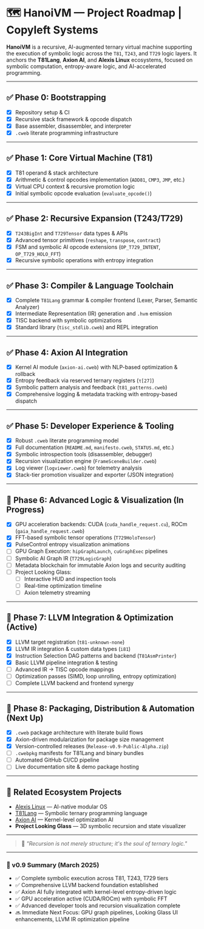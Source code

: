 # 🗺️ HanoiVM — Project Roadmap | Copyleft Systems

**HanoiVM** is a recursive, AI-augmented ternary virtual machine supporting the execution of symbolic logic across the `T81`, `T243`, and `T729` logic layers. It anchors the **T81Lang**, **Axion AI**, and **Alexis Linux** ecosystems, focused on symbolic computation, entropy-aware logic, and AI-accelerated programming.

---

## ✅ Phase 0: Bootstrapping

- [x] Repository setup & CI
- [x] Recursive stack framework & opcode dispatch
- [x] Base assembler, disassembler, and interpreter
- [x] `.cweb` literate programming infrastructure

---

## ✅ Phase 1: Core Virtual Machine (T81)

- [x] T81 operand & stack architecture
- [x] Arithmetic & control opcodes implementation (`ADD81`, `CMP3`, `JMP`, etc.)
- [x] Virtual CPU context & recursive promotion logic
- [x] Initial symbolic opcode evaluation (`evaluate_opcode()`)

---

## ✅ Phase 2: Recursive Expansion (T243/T729)

- [x] `T243BigInt` and `T729Tensor` data types & APIs
- [x] Advanced tensor primitives (`reshape`, `transpose`, `contract`)
- [x] FSM and symbolic AI opcode extensions (`OP_T729_INTENT`, `OP_T729_HOLO_FFT`)
- [x] Recursive symbolic operations with entropy integration

---

## ✅ Phase 3: Compiler & Language Toolchain

- [x] Complete `T81Lang` grammar & compiler frontend (Lexer, Parser, Semantic Analyzer)
- [x] Intermediate Representation (IR) generation and `.hvm` emission
- [x] TISC backend with symbolic optimizations
- [x] Standard library (`tisc_stdlib.cweb`) and REPL integration

---

## ✅ Phase 4: Axion AI Integration

- [x] Kernel AI module (`axion-ai.cweb`) with NLP-based optimization & rollback
- [x] Entropy feedback via reserved ternary registers (`τ[27]`)
- [x] Symbolic pattern analysis and feedback (`t81_patterns.cweb`)
- [x] Comprehensive logging & metadata tracking with entropy-based dispatch

---

## ✅ Phase 5: Developer Experience & Tooling

- [x] Robust `.cweb` literate programming model
- [x] Full documentation (`README.md`, `manifesto.cweb`, `STATUS.md`, etc.)
- [x] Symbolic introspection tools (disassembler, debugger)
- [x] Recursion visualization engine (`FrameSceneBuilder.cweb`)
- [x] Log viewer (`logviewer.cweb`) for telemetry analysis
- [x] Stack-tier promotion visualizer and exporter (JSON integration)

---

## 🔄 Phase 6: Advanced Logic & Visualization (In Progress)

- [x] GPU acceleration backends: CUDA (`cuda_handle_request.cu`), ROCm (`gaia_handle_request.cweb`)
- [x] FFT-based symbolic tensor operations (`T729HoloTensor`)
- [x] PulseControl entropy visualization animations
- [ ] GPU Graph Execution: `hipGraphLaunch`, `cuGraphExec` pipelines
- [ ] Symbolic AI Graph IR (`T729LogicGraph`)
- [ ] Metadata blockchain for immutable Axion logs and security auditing
- [ ] Project Looking Glass:
  - [ ] Interactive HUD and inspection tools
  - [ ] Real-time optimization timeline
  - [ ] Axion telemetry streaming

---

## 🔄 Phase 7: LLVM Integration & Optimization (Active)

- [x] LLVM target registration (`t81-unknown-none`)
- [x] LLVM IR integration & custom data types (`i81`)
- [x] Instruction Selection DAG patterns and backend (`T81AsmPrinter`)
- [x] Basic LLVM pipeline integration & testing
- [ ] Advanced IR → TISC opcode mappings
- [ ] Optimization passes (SIMD, loop unrolling, entropy optimization)
- [ ] Complete LLVM backend and frontend synergy

---

## 🔄 Phase 8: Packaging, Distribution & Automation (Next Up)

- [x] `.cweb` package architecture with literate build flows
- [x] Axion-driven modularization for package size management
- [x] Version-controlled releases (`Release-v0.9-Public-Alpha.zip`)
- [ ] `.cwebpkg` manifests for T81Lang and binary bundles
- [ ] Automated GitHub CI/CD pipeline
- [ ] Live documentation site & demo package hosting

---

## 🔗 Related Ecosystem Projects

- [Alexis Linux](https://github.com/copyl-sys) — AI-native modular OS
- [T81Lang](https://github.com/copyl-sys) — Symbolic ternary programming language
- [Axion AI](https://github.com/copyl-sys) — Kernel-level optimization AI
- **Project Looking Glass** — 3D symbolic recursion and state visualizer

---

> 🧠 *"Recursion is not merely structure; it's the soul of ternary logic."*

---

### 🔄 v0.9 Summary (March 2025)

- ✅ Complete symbolic execution across T81, T243, T729 tiers
- ✅ Comprehensive LLVM backend foundation established
- ✅ Axion AI fully integrated with kernel-level entropy-driven logic
- ✅ GPU acceleration active (CUDA/ROCm) with symbolic FFT
- ✅ Advanced developer tools and recursion visualization complete
- 🔜 Immediate Next Focus: GPU graph pipelines, Looking Glass UI enhancements, LLVM IR optimization pipeline
